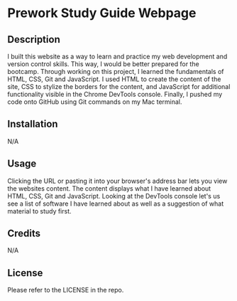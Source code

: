 # Prework Study Guide Webpage

## Description

I built this website as a way to learn and practice my web development and version control skills. This way, I would be better prepared for the bootcamp. Through working on this project, I learned the fundamentals of HTML, CSS, Git and JavaScript. I used HTML to create the content of the site, CSS to stylize the borders for the content, and JavaScript for additional functionality visible in the Chrome DevTools console. Finally, I pushed my code onto GitHub using Git commands on my Mac terminal.

## Installation

N/A

## Usage

Clicking the URL or pasting it into your browser's address bar lets you view the websites content. The content displays what I have learned about HTML, CSS, Git and JavaScript. Looking at the DevTools console let's us see a list of software I have learned about as well as a suggestion of what material to study first.

## Credits

N/A

## License

Please refer to the LICENSE in the repo.